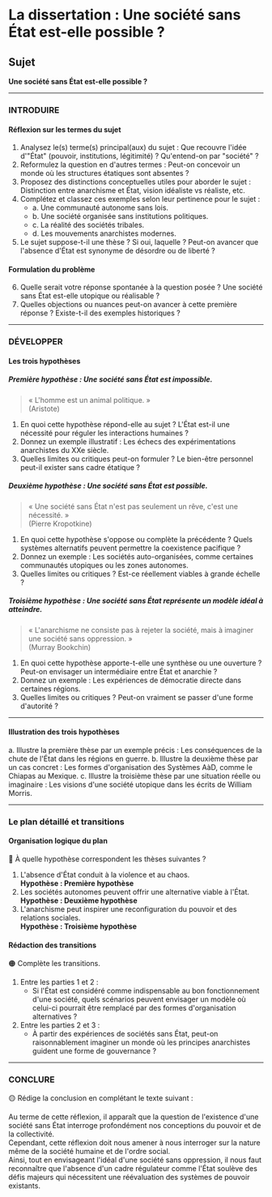 # La dissertation : Une société sans État est-elle possible ?

## Sujet
**Une société sans État est-elle possible ?**

---

### INTRODUIRE

#### Réflexion sur les termes du sujet

1. Analysez le(s) terme(s) principal(aux) du sujet : Que recouvre l'idée d'"État" (pouvoir, institutions, légitimité) ? Qu'entend-on par "société" ?
2. Reformulez la question en d'autres termes : Peut-on concevoir un monde où les structures étatiques sont absentes ?
3. Proposez des distinctions conceptuelles utiles pour aborder le sujet : Distinction entre anarchisme et État, vision idéaliste vs réaliste, etc.
4. Complétez et classez ces exemples selon leur pertinence pour le sujet : 
   - a. Une communauté autonome sans lois.
   - b. Une société organisée sans institutions politiques.
   - c. La réalité des sociétés tribales.
   - d. Les mouvements anarchistes modernes.
5. Le sujet suppose-t-il une thèse ? Si oui, laquelle ? Peut-on avancer que l'absence d'État est synonyme de désordre ou de liberté ?

#### Formulation du problème

6. Quelle serait votre réponse spontanée à la question posée ? Une société sans État est-elle utopique ou réalisable ?
7. Quelles objections ou nuances peut-on avancer à cette première réponse ? Existe-t-il des exemples historiques ?

---

### DÉVELOPPER

#### Les trois hypothèses

##### Première hypothèse : Une société sans État est impossible.

> « L'homme est un animal politique. »  
> (Aristote)

1. En quoi cette hypothèse répond-elle au sujet ? L'État est-il une nécessité pour réguler les interactions humaines ?
2. Donnez un exemple illustratif : Les échecs des expérimentations anarchistes du XXe siècle.
3. Quelles limites ou critiques peut-on formuler ? Le bien-être personnel peut-il exister sans cadre étatique ?

##### Deuxième hypothèse : Une société sans État est possible.

> « Une société sans État n'est pas seulement un rêve, c'est une nécessité. »  
> (Pierre Kropotkine)

1. En quoi cette hypothèse s'oppose ou complète la précédente ? Quels systèmes alternatifs peuvent permettre la coexistence pacifique ?
2. Donnez un exemple : Les sociétés auto-organisées, comme certaines communautés utopiques ou les zones autonomes.
3. Quelles limites ou critiques ? Est-ce réellement viables à grande échelle ?

##### Troisième hypothèse : Une société sans État représente un modèle idéal à atteindre.

> « L'anarchisme ne consiste pas à rejeter la société, mais à imaginer une société sans oppression. »  
> (Murray Bookchin)

1. En quoi cette hypothèse apporte-t-elle une synthèse ou une ouverture ? Peut-on envisager un intermédiaire entre État et anarchie ?
2. Donnez un exemple : Les expériences de démocratie directe dans certaines régions.
3. Quelles limites ou critiques ? Peut-on vraiment se passer d'une forme d'autorité ?

---

#### Illustration des trois hypothèses

a. Illustre la première thèse par un exemple précis : Les conséquences de la chute de l'État dans les régions en guerre.
b. Illustre la deuxième thèse par un cas concret : Les formes d'organisation des Systèmes AàD, comme le Chiapas au Mexique.
c. Illustre la troisième thèse par une situation réelle ou imaginaire : Les visions d'une société utopique dans les écrits de William Morris.

---

### Le plan détaillé et transitions

#### Organisation logique du plan

🔴 À quelle hypothèse correspondent les thèses suivantes ?

1. L'absence d'État conduit à la violence et au chaos.  
   **Hypothèse : Première hypothèse**
2. Les sociétés autonomes peuvent offrir une alternative viable à l'État.  
   **Hypothèse : Deuxième hypothèse**
3. L'anarchisme peut inspirer une reconfiguration du pouvoir et des relations sociales.  
   **Hypothèse : Troisième hypothèse**

#### Rédaction des transitions

🟠 Complète les transitions.

1. Entre les parties 1 et 2 :  
   - Si l'État est considéré comme indispensable au bon fonctionnement d'une société, quels scénarios peuvent envisager un modèle où celui-ci pourrait être remplacé par des formes d'organisation alternatives ?
2. Entre les parties 2 et 3 :  
   - À partir des expériences de sociétés sans État, peut-on raisonnablement imaginer un monde où les principes anarchistes guident une forme de gouvernance ?

---

### CONCLURE

🟡 Rédige la conclusion en complétant le texte suivant :

Au terme de cette réflexion, il apparaît que la question de l'existence d'une société sans État interroge profondément nos conceptions du pouvoir et de la collectivité.  
Cependant, cette réflexion doit nous amener à nous interroger sur la nature même de la société humaine et de l'ordre social.  
Ainsi, tout en envisageant l'idéal d'une société sans oppression, il nous faut reconnaître que l'absence d'un cadre régulateur comme l'État soulève des défis majeurs qui nécessitent une réévaluation des systèmes de pouvoir existants.